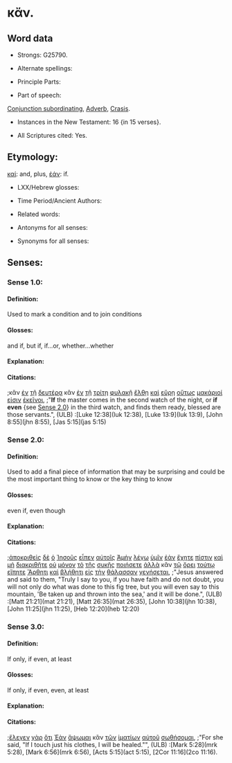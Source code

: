 # κἄν.

<!-- Status: S2=Needs2ndReview -->
<!-- Lexica used for edits: BDAG, FFM, LN, BN, A-S -->

## Word data

* Strongs: G25790.


* Alternate spellings:

* Principle Parts: 

* Part of speech: 

[Conjunction subordinating](http://ugg.readthedocs.io/en/latest/conjunction_subordinating.html),
[Adverb](http://ugg.readthedocs.io/en/latest/adverb.html),
[Crasis](http://ugg.readthedocs.io/en/latest/crasis.html).

* Instances in the New Testament: 16 {in 15 verses}.

* All Scriptures cited: Yes.

## Etymology: 

[καί](../G25320/01.md): and,  plus,  [ἐάν](../G14370/01.md): if.

* LXX/Hebrew glosses: 

* Time Period/Ancient Authors: 

* Related words: 

* Antonyms for all senses:

* Synonyms for all senses: 

## Senses:

### Sense 1.0:

#### Definition: 

Used to mark a condition and to join conditions

#### Glosses:

and if, but if, if...or, whether...whether

#### Explanation:

#### Citations:

;κἂν [ἐν](../G17220/01.md) [τῇ](../G35880/01.md) [δευτέρᾳ](../G12080/01.md) κἂν [ἐν](../G17220/01.md) [τῇ](../G35880/01.md) [τρίτῃ](../G51540/01.md) [φυλακῇ](../G54380/01.md) [ἔλθῃ](../G20640/01.md) [καὶ](../G25320/01.md) [εὕρῃ](../G21470/01.md) [οὕτως](../G37790/01.md) [μακάριοί](../G31070/01.md) [εἰσιν](../G99999/01.md) [ἐκεῖνοι](../G15650/01.md), 
;"**If** the master comes in the second watch of the night, or **if even** {see [Sense 2.0](#sense-20)} in the third watch, and finds them ready, blessed are those servants.",  (ULB)
:[Luke 12:38](luk 12:38),  [Luke 13:9](luk 13:9),  [John 8:55](jhn 8:55),  [Jas 5:15](jas 5:15)

### Sense 2.0:

#### Definition: 

Used to add a final piece of information that may be surprising and could be the most important thing to know or the key thing to know

#### Glosses:

even if, even though

#### Explanation:

#### Citations:

;[ἀποκριθεὶς](../G06110/01.md) [δὲ](../G11610/01.md) [ὁ](../G35880/01.md) [Ἰησοῦς](../G24240/01.md) [εἶπεν](../G30040/01.md) [αὐτοῖς](../G08460/01.md) [Ἀμὴν](../G02810/01.md) [λέγω](../G30040/01.md) [ὑμῖν](../G47710/01.md) [ἐὰν](../G14370/01.md) [ἔχητε](../G21920/01.md) [πίστιν](../G41020/01.md) [καὶ](../G25320/01.md) [μὴ](../G33610/01.md) [διακριθῆτε](../G12520/01.md) [οὐ](../G37560/01.md) [μόνον](../G34400/01.md) [τὸ](../G35880/01.md) [τῆς](../G35880/01.md) [συκῆς](../G48080/01.md) [ποιήσετε](../G41600/01.md) [ἀλλὰ](../G02350/01.md) κἂν [τῷ](../G35880/01.md) [ὄρει](../G37350/01.md) [τούτῳ](../G37780/01.md) [εἴπητε](../G30040/01.md) [Ἄρθητι](../G01420/01.md) [καὶ](../G25320/01.md) [βλήθητι](../G09060/01.md) [εἰς](../G15190/01.md) [τὴν](../G35880/01.md) [θάλασσαν](../G22810/01.md) [γενήσεται](../G10960/01.md), 
;"Jesus answered and said to them, "Truly I say to you, if you have faith and do not doubt, you will not only do what was done to this fig tree, but you will even say to this mountain, 'Be taken up and thrown into the sea,' and it will be done.",  (ULB)
:[Matt 21:21](mat 21:21),  [Matt 26:35](mat 26:35), [John 10:38](jhn 10:38),  [John 11:25](jhn 11:25),    [Heb 12:20](heb 12:20)

### Sense 3.0:

#### Definition: 

If only, if even, at least

#### Glosses:

If only, if even, even, at least 

#### Explanation:

#### Citations:

;[ἔλεγεν](../G30040/01.md) [γὰρ](../G10630/01.md) [ὅτι](../G37540/01.md) [Ἐὰν](../G14370/01.md) [ἅψωμαι](../G06810/01.md) κἂν [τῶν](../G35880/01.md) [ἱματίων](../G24400/01.md) [αὐτοῦ](../G08460/01.md) [σωθήσομαι](../G49820/01.md), 
;"For she said, "If I touch just his clothes, I will be healed."",  (ULB)
:[Mark 5:28](mrk 5:28),  [Mark 6:56](mrk 6:56),  [Acts 5:15](act 5:15),  [2Cor 11:16](2co 11:16).

